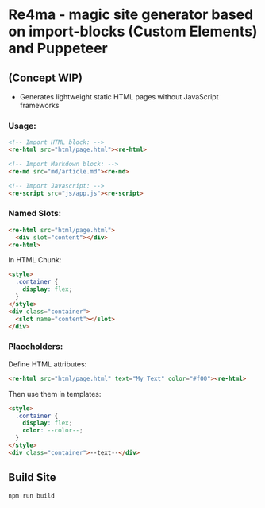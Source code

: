 # Re4ma - magic site generator based on import-blocks (Custom Elements) and Puppeteer
## (Concept WIP)

* Generates lightweight static HTML pages without JavaScript frameworks

### Usage:
```html
<!-- Import HTML block: -->
<re-html src="html/page.html"><re-html>

<!-- Import Markdown block: -->
<re-md src="md/article.md"><re-md>

<!-- Import Javascript: -->
<re-script src="js/app.js"><re-script>
```
### Named Slots:
```html
<re-html src="html/page.html">
  <div slot="content"></div>
<re-html>
```
In HTML Chunk:
```html
<style>
  .container {
    display: flex;
  }
</style>
<div class="container">
  <slot name="content"></slot>
</div>
```
### Placeholders:
Define HTML attributes:
```html
<re-html src="html/page.html" text="My Text" color="#f00"><re-html>
```
Then use them in templates:
```html
<style>
  .container {
    display: flex;
    color: --color--;
  }
</style>
<div class="container">--text--</div>
```
## Build Site
```
npm run build
```
